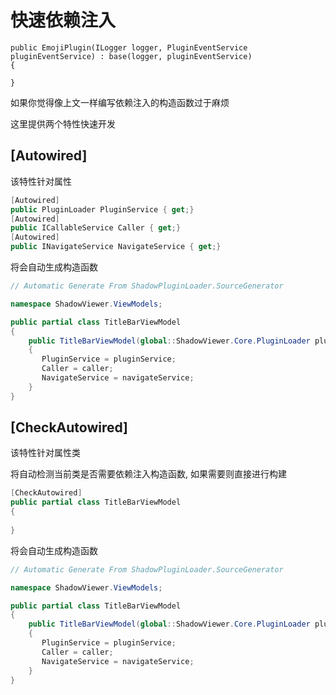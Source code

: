 # 快速依赖注入

```
public EmojiPlugin(ILogger logger, PluginEventService pluginEventService) : base(logger, pluginEventService)
{

}
```


如果你觉得像上文一样编写依赖注入的构造函数过于麻烦

这里提供两个特性快速开发


## [Autowired]

该特性针对属性

```csharp
[Autowired]
public PluginLoader PluginService { get;}
[Autowired]
public ICallableService Caller { get;}
[Autowired]
public INavigateService NavigateService { get;}
```
将会自动生成构造函数
```csharp
// Automatic Generate From ShadowPluginLoader.SourceGenerator

namespace ShadowViewer.ViewModels;

public partial class TitleBarViewModel
{
    public TitleBarViewModel(global::ShadowViewer.Core.PluginLoader pluginService, global::ShadowViewer.Core.Services.ICallableService caller, global::ShadowViewer.Core.Services.INavigateService navigateService)
    {
       PluginService = pluginService;
       Caller = caller;
       NavigateService = navigateService;
    }
}
```

## [CheckAutowired]

该特性针对属性类

将自动检测当前类是否需要依赖注入构造函数, 如果需要则直接进行构建
```csharp
[CheckAutowired]
public partial class TitleBarViewModel
{
    
}
```
将会自动生成构造函数
```csharp
// Automatic Generate From ShadowPluginLoader.SourceGenerator

namespace ShadowViewer.ViewModels;

public partial class TitleBarViewModel
{
    public TitleBarViewModel(global::ShadowViewer.Core.PluginLoader pluginService, global::ShadowViewer.Core.Services.ICallableService caller, global::ShadowViewer.Core.Services.INavigateService navigateService)
    {
       PluginService = pluginService;
       Caller = caller;
       NavigateService = navigateService;
    }
}
```

